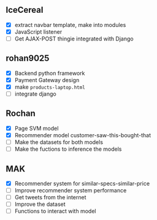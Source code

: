## IceCereal

* [x] extract navbar template, make into modules
* [x] JavaScript listener
* [ ] Get AJAX-POST thingie integrated with Django

## rohan9025

* [x] Backend python framework
* [x] Payment Gateway design  
* [x] make `products-laptop.html`
* [ ] integrate django

## Rochan

* [x] Page SVM model
* [x] Recommender model customer-saw-this-bought-that
* [ ] Make the datasets for both models
* [ ] Make the fuctions to inference the models 

## MAK

* [x] Recommender system for similar-specs-similar-price
* [ ] Improve recommender system performance
* [ ] Get tweets from the internet
* [ ] Improve the dataset
* [ ] Functions to interact with model
